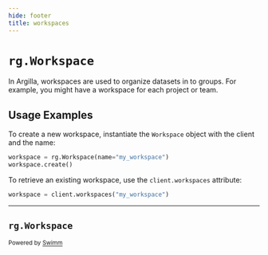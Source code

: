 ```yaml
---
hide: footer
title: workspaces
---
```

# `rg.Workspace`

In Argilla, workspaces are used to organize datasets in to groups. For example, you might have a workspace for each project or team.

## Usage Examples

To create a new workspace, instantiate the `Workspace` object with the client and the name:

```python
workspace = rg.Workspace(name="my_workspace")
workspace.create()
```

To retrieve an existing workspace, use the `client.workspaces` attribute:

```python
workspace = client.workspaces("my_workspace")
```

---

## `rg.Workspace`

<SwmMeta version="3.0.0"><sup>Powered by [Swimm](https://app.swimm.io/)</sup></SwmMeta>
